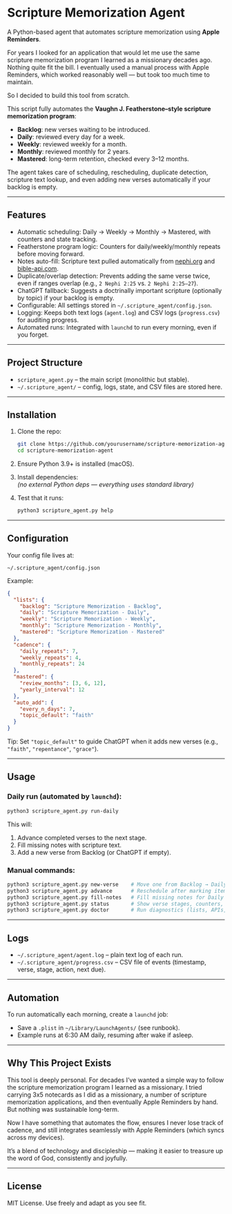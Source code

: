 
# Scripture Memorization Agent

A Python-based agent that automates scripture memorization using **Apple Reminders**.

For years I looked for an application that would let me use the same scripture memorization program I learned as a missionary decades ago. Nothing quite fit the bill. I eventually used a manual process with Apple Reminders, which worked reasonably well — but took too much time to maintain.

So I decided to build this tool from scratch.

This script fully automates the **Vaughn J. Featherstone–style scripture memorization program**:
- **Backlog**: new verses waiting to be introduced.  
- **Daily**: reviewed every day for a week.  
- **Weekly**: reviewed weekly for a month.  
- **Monthly**: reviewed monthly for 2 years.  
- **Mastered**: long-term retention, checked every 3–12 months.  

The agent takes care of scheduling, rescheduling, duplicate detection, scripture text lookup, and even adding new verses automatically if your backlog is empty.

---

## Features

- Automatic scheduling: Daily → Weekly → Monthly → Mastered, with counters and state tracking.  
- Featherstone program logic: Counters for daily/weekly/monthly repeats before moving forward.  
- Notes auto-fill: Scripture text pulled automatically from [nephi.org](https://api.nephi.org) and [bible-api.com](https://bible-api.com).  
- Duplicate/overlap detection: Prevents adding the same verse twice, even if ranges overlap (e.g., `2 Nephi 2:25` vs. `2 Nephi 2:25–27`).  
- ChatGPT fallback: Suggests a doctrinally important scripture (optionally by topic) if your backlog is empty.  
- Configurable: All settings stored in `~/.scripture_agent/config.json`.  
- Logging: Keeps both text logs (`agent.log`) and CSV logs (`progress.csv`) for auditing progress.  
- Automated runs: Integrated with `launchd` to run every morning, even if you forget.  

---

## Project Structure

- `scripture_agent.py` – the main script (monolithic but stable).  
- `~/.scripture_agent/` – config, logs, state, and CSV files are stored here.  

---

## Installation

1. Clone the repo:  

   ```bash
   git clone https://github.com/yourusername/scripture-memorization-agent.git
   cd scripture-memorization-agent
   ```

2. Ensure Python 3.9+ is installed (macOS).  

3. Install dependencies:  
   *(no external Python deps — everything uses standard library)*  

4. Test that it runs:  

   ```bash
   python3 scripture_agent.py help
   ```

---

## Configuration

Your config file lives at:  

```
~/.scripture_agent/config.json
```

Example:  

```json
{
  "lists": {
    "backlog": "Scripture Memorization - Backlog",
    "daily": "Scripture Memorization - Daily",
    "weekly": "Scripture Memorization - Weekly",
    "monthly": "Scripture Memorization - Monthly",
    "mastered": "Scripture Memorization - Mastered"
  },
  "cadence": {
    "daily_repeats": 7,
    "weekly_repeats": 4,
    "monthly_repeats": 24
  },
  "mastered": {
    "review_months": [3, 6, 12],
    "yearly_interval": 12
  },
  "auto_add": {
    "every_n_days": 7,
    "topic_default": "faith"
  }
}
```

Tip: Set `"topic_default"` to guide ChatGPT when it adds new verses (e.g., `"faith"`, `"repentance"`, `"grace"`).

---

## Usage

### Daily run (automated by `launchd`):

```bash
python3 scripture_agent.py run-daily
```

This will:
1. Advance completed verses to the next stage.  
2. Fill missing notes with scripture text.  
3. Add a new verse from Backlog (or ChatGPT if empty).  

### Manual commands:

```bash
python3 scripture_agent.py new-verse    # Move one from Backlog → Daily
python3 scripture_agent.py advance      # Reschedule after marking items complete
python3 scripture_agent.py fill-notes   # Fill missing notes for Daily list
python3 scripture_agent.py status       # Show verse stages, counters, and next due dates
python3 scripture_agent.py doctor       # Run diagnostics (lists, APIs, config, OpenAI key)
```

---

## Logs

- `~/.scripture_agent/agent.log` – plain text log of each run.  
- `~/.scripture_agent/progress.csv` – CSV file of events (timestamp, verse, stage, action, next due).  

---

## Automation

To run automatically each morning, create a `launchd` job:  
- Save a `.plist` in `~/Library/LaunchAgents/` (see runbook).  
- Example runs at 6:30 AM daily, resuming after wake if asleep.  

---

## Why This Project Exists

This tool is deeply personal. For decades I’ve wanted a simple way to follow the scripture memorization program I learned as a missionary. I tried carrying 3x5 notecards as I did as a missionary, a number of scripture memorization applications, and then eventually Apple Reminders by hand. But nothing was sustainable long-term.

Now I have something that automates the flow, ensures I never lose track of cadence, and still integrates seamlessly with Apple Reminders (which syncs across my devices).

It’s a blend of technology and discipleship — making it easier to treasure up the word of God, consistently and joyfully.

---

## License

MIT License. Use freely and adapt as you see fit.
